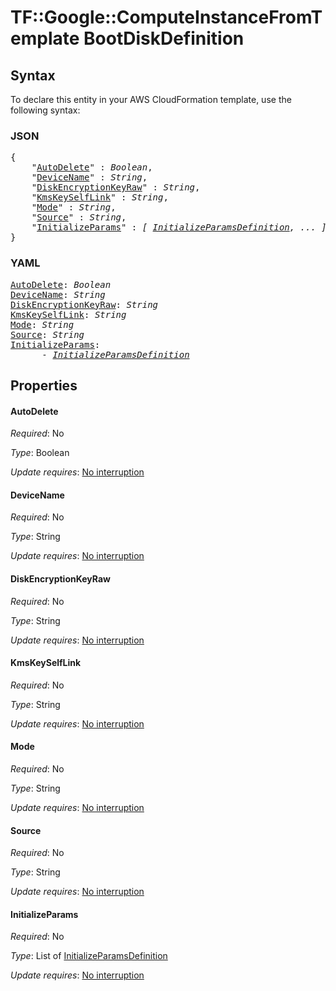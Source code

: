 # TF::Google::ComputeInstanceFromTemplate BootDiskDefinition

## Syntax

To declare this entity in your AWS CloudFormation template, use the following syntax:

### JSON

<pre>
{
    "<a href="#autodelete" title="AutoDelete">AutoDelete</a>" : <i>Boolean</i>,
    "<a href="#devicename" title="DeviceName">DeviceName</a>" : <i>String</i>,
    "<a href="#diskencryptionkeyraw" title="DiskEncryptionKeyRaw">DiskEncryptionKeyRaw</a>" : <i>String</i>,
    "<a href="#kmskeyselflink" title="KmsKeySelfLink">KmsKeySelfLink</a>" : <i>String</i>,
    "<a href="#mode" title="Mode">Mode</a>" : <i>String</i>,
    "<a href="#source" title="Source">Source</a>" : <i>String</i>,
    "<a href="#initializeparams" title="InitializeParams">InitializeParams</a>" : <i>[ <a href="initializeparamsdefinition.md">InitializeParamsDefinition</a>, ... ]</i>
}
</pre>

### YAML

<pre>
<a href="#autodelete" title="AutoDelete">AutoDelete</a>: <i>Boolean</i>
<a href="#devicename" title="DeviceName">DeviceName</a>: <i>String</i>
<a href="#diskencryptionkeyraw" title="DiskEncryptionKeyRaw">DiskEncryptionKeyRaw</a>: <i>String</i>
<a href="#kmskeyselflink" title="KmsKeySelfLink">KmsKeySelfLink</a>: <i>String</i>
<a href="#mode" title="Mode">Mode</a>: <i>String</i>
<a href="#source" title="Source">Source</a>: <i>String</i>
<a href="#initializeparams" title="InitializeParams">InitializeParams</a>: <i>
      - <a href="initializeparamsdefinition.md">InitializeParamsDefinition</a></i>
</pre>

## Properties

#### AutoDelete

_Required_: No

_Type_: Boolean

_Update requires_: [No interruption](https://docs.aws.amazon.com/AWSCloudFormation/latest/UserGuide/using-cfn-updating-stacks-update-behaviors.html#update-no-interrupt)

#### DeviceName

_Required_: No

_Type_: String

_Update requires_: [No interruption](https://docs.aws.amazon.com/AWSCloudFormation/latest/UserGuide/using-cfn-updating-stacks-update-behaviors.html#update-no-interrupt)

#### DiskEncryptionKeyRaw

_Required_: No

_Type_: String

_Update requires_: [No interruption](https://docs.aws.amazon.com/AWSCloudFormation/latest/UserGuide/using-cfn-updating-stacks-update-behaviors.html#update-no-interrupt)

#### KmsKeySelfLink

_Required_: No

_Type_: String

_Update requires_: [No interruption](https://docs.aws.amazon.com/AWSCloudFormation/latest/UserGuide/using-cfn-updating-stacks-update-behaviors.html#update-no-interrupt)

#### Mode

_Required_: No

_Type_: String

_Update requires_: [No interruption](https://docs.aws.amazon.com/AWSCloudFormation/latest/UserGuide/using-cfn-updating-stacks-update-behaviors.html#update-no-interrupt)

#### Source

_Required_: No

_Type_: String

_Update requires_: [No interruption](https://docs.aws.amazon.com/AWSCloudFormation/latest/UserGuide/using-cfn-updating-stacks-update-behaviors.html#update-no-interrupt)

#### InitializeParams

_Required_: No

_Type_: List of <a href="initializeparamsdefinition.md">InitializeParamsDefinition</a>

_Update requires_: [No interruption](https://docs.aws.amazon.com/AWSCloudFormation/latest/UserGuide/using-cfn-updating-stacks-update-behaviors.html#update-no-interrupt)

